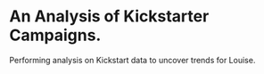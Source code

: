 # An Analysis of Kickstarter Campaigns.
Performing analysis on Kickstart data to uncover trends for Louise.
